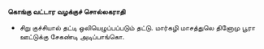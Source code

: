 **கொங்கு வட்டார வழக்குச் சொல்லகராதி**
- சிறு குச்சியால் தட்டி ஒலியெழுப்பப்படும் தட்டு. மார்கழி மாசத்துலெ தினோமு பூரா ஊட்டுக்கு சேகண்டி அடிப்பாங்கொ.

